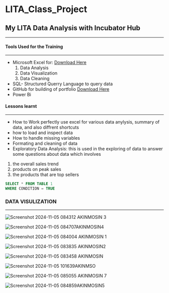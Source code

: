 # LITA_Class_Project
## My LITA Data Analysis with Incubator Hub
---


#### Tools Used for the Training
---
- Microsoft Excel for: [Download Here](https://wwww.microsoft.com)
  1. Data Analysis
  2. Data Visualization
  3. Data Cleaning
- SQL- Structured Querry Language to query data
- GitHub for building of portfolio [Download Here](https://www.github.com)
- Power Bi

#### Lessons learnt
---
- How to Work perfectly use excel for various data anylysis, summary of data, and also diffrent shortcuts
- how to load and inspect data
- How to handle missing variables
- Formating and cleaning of data
- Exploratory Data Analysis:  this is used in the exploring of data to answer some questions about data which involves
 1. the overall sales trend
 2. products on peak sales
 3. the products that are top sellers

```SQL
SELECT * FROM TABLE 1
WHERE CONDITION = TRUE
```

### DATA VISULIZATION
---

![Screenshot 2024-11-05 084312 AKINMOSIN 3](https://github.com/user-attachments/assets/12a4e9bf-634b-4609-827d-e6184a249e0e)


![Screenshot 2024-11-05 084707AKINMOSIN4](https://github.com/user-attachments/assets/0dca0e06-a833-4de5-9d56-3ad4c7716e87)

![Screenshot 2024-11-05 084004 AKINMOSIN 1](https://github.com/user-attachments/assets/67bde201-c7c3-4443-bd4b-9930d890430f)

![Screenshot 2024-11-05 083835 AKINMOSIN2](https://github.com/user-attachments/assets/c09e365b-32a6-4f2b-9bde-f7295c3899a7)

![Screenshot 2024-11-05 083458 AKINMOSIN](https://github.com/user-attachments/assets/4363708a-29fd-4d77-baf8-f8fac09dafd8)

![Screenshot 2024-11-05 101639AKINMSO](https://github.com/user-attachments/assets/84519092-627f-4b7e-8cfe-7879d2b4c053)

![Screenshot 2024-11-05 085055 AKINMOSIN 7](https://github.com/user-attachments/assets/f4ae44a2-394f-4a4f-9f40-528b03127be8)

![Screenshot 2024-11-05 084859AKINMOSIN5](https://github.com/user-attachments/assets/7e4b1ca8-6d23-462c-8d2a-c9c17269f539)
